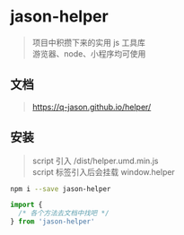 # jason-helper
> 项目中积攒下来的实用 js 工具库 <br/>
> 游览器、node、小程序均可使用

## 文档
> https://q-jason.github.io/helper/

## 安装
> script 引入 /dist/helper.umd.min.js <br/>
> script 标签引入后会挂载 window.helper

```bash
npm i --save jason-helper
```

```javascript
import {
  /* 各个方法去文档中找吧 */
} from 'jason-helper'
```